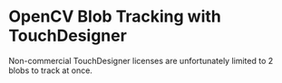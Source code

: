 # OpenCV Blob Tracking with TouchDesigner

Non-commercial TouchDesigner licenses are unfortunately limited to 2 blobs to track at once.
